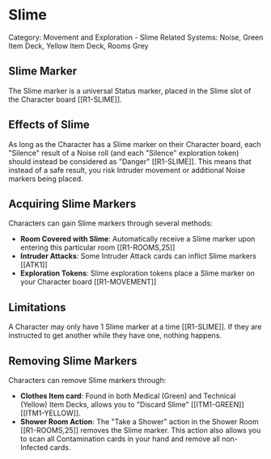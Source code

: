 # Slime

Category: Movement and Exploration - Slime
Related Systems: Noise, Green Item Deck, Yellow Item Deck, Rooms Grey

## Slime Marker

The Slime marker is a universal Status marker, placed in the Slime slot of the Character board [[R1-SLIME]].

## Effects of Slime

As long as the Character has a Slime marker on their Character board, each "Silence" result of a Noise roll (and each "Silence" exploration token) should instead be considered as "Danger" [[R1-SLIME]]. This means that instead of a safe result, you risk Intruder movement or additional Noise markers being placed.

## Acquiring Slime Markers

Characters can gain Slime markers through several methods:

- **Room Covered with Slime**: Automatically receive a Slime marker upon entering this particular room [[R1-ROOMS,25]]
- **Intruder Attacks**: Some Intruder Attack cards can inflict Slime markers [[ATK1]]
- **Exploration Tokens**: Slime exploration tokens place a Slime marker on your Character board [[R1-MOVEMENT]]

## Limitations

A Character may only have 1 Slime marker at a time [[R1-SLIME]]. If they are instructed to get another while they have one, nothing happens.

## Removing Slime Markers

Characters can remove Slime markers through:

- **Clothes Item card**: Found in both Medical (Green) and Technical (Yellow) Item Decks, allows you to "Discard Slime" [[ITM1-GREEN]] [[ITM1-YELLOW]].
- **Shower Room Action**: The "Take a Shower" action in the Shower Room [[R1-ROOMS,25]] removes the Slime marker. This action also allows you to scan all Contamination cards in your hand and remove all non-Infected cards.
